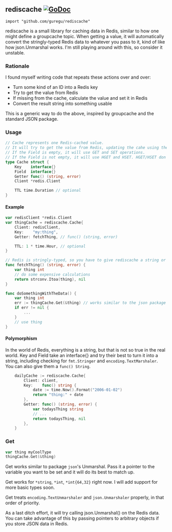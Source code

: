 ## rediscache [![GoDoc](https://godoc.org/github.com/guregu/rediscache?status.svg)](https://godoc.org/github.com/guregu/rediscache) 
`import "github.com/guregu/rediscache"`

rediscache is a small library for caching data in Redis, similar to how one might define a groupcache topic. When getting a value, it will automatically convert the stringly-typed Redis data to whatever you pass to it, kind of like how json.Unmarshal works. I'm still playing around with this, so consider it unstable. 

### Rationale
I found myself writing code that repeats these actions over and over:

* Turn some kind of an ID into a Redis key
* Try to get the value from Redis
* If missing from the cache, calculate the value and set it in Redis 
* Convert the result string into something usable 

This is a generic way to do the above, inspired by groupcache and the standard JSON package.

### Usage

```go
// Cache represents one Redis-cached value.
// It will try to get the value from Redis, updating the cahe using the getter if necessary.
// If the Field is empty, it will use GET and SET operations.
// If the Field is not empty, it will use HGET and HSET. HGET/HSET don't support TTLs.
type Cache struct {
	Key    interface{}
	Field  interface{}
	Getter func() (string, error)
	Client *redis.Client

	TTL time.Duration // optional
}
```

#### Example
```go
var redisClient *redis.Client
var thingCache = rediscache.Cache{
	Client: redisClient,
	Key:    "my:thing",
	Getter: fetchThing, // func() (string, error)

	TTL: 1 * time.Hour, // optional
}

// Redis is stringly-typed, so you have to give rediscache a string or an error.
func fetchThing() (string, error) {
	var thing int
	// do some expensive calculations
	return strconv.Itoa(thing), nil
}

func doSomethingWithTheData() {
	var thing int
	err := thingCache.Get(&thing) // works similar to the json package
	if err != nil {
		...
	}
	// use thing
}
```

#### Polymorphism
In the world of Redis, everything is a string, but that is not so true in the real world. Key and Field take an interface{} and try their best to turn it into a string, including checking for `fmt.Stringer` and `encoding.TextMarshaler`. You can also give them a `func() String`. 

```go
	dailyCache := rediscache.Cache{
		Client: client,
		Key:    func() string {
			date := time.Now().Format("2006-01-02")
			return "thing:" + date
		},
		Getter: func() (string, error) {
			var todaysThing string
			// ...
			return todaysThing, nil
		},
	}
```

### Get
```go
var thing myCoolType
thingCache.Get(&thing)
```

Get works similar to package `json`'s Unmarshal. Pass it a pointer to the variable you want to be set and it will do its best to match up. 

Get works for `*string`, `*int`, `*int{64,32}` right now. I will add support for more basic types soon.

Get treats `encoding.TextUnmarshaler` and `json.Unmarshaler` properly, in that order of priority. 

As a last ditch effort, it will try calling json.Unmarshal() on the Redis data. You can take advantage of this by passing pointers to arbitrary objects if you store JSON data in Redis. 